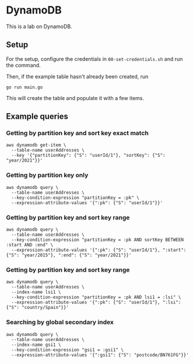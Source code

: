 # DynamoDB
This is a lab on DynamoDB.

## Setup
For the setup, configure the credentials in `00-set-credentials.sh` and run the command.

Then, if the example table hasn't already been created, run
```shell
go run main.go
```

This will create the table and populate it with a few items.

## Example queries

### Getting by partition key and sort key exact match
```shell
aws dynamodb get-item \
  --table-name userAddresses \
  --key '{"partitionKey": {"S": "userId/1"}, "sortKey": {"S": "year/2021"}}'
```

### Getting by partition key only
```shell
aws dynamodb query \
  --table-name userAddresses \
  --key-condition-expression "partitionKey = :pk" \
  --expression-attribute-values '{":pk": {"S": "userId/1"}}'
```

### Getting by partition key and sort key range
```shell
aws dynamodb query \
  --table-name userAddresses \
  --key-condition-expression "partitionKey = :pk AND sortKey BETWEEN :start AND :end" \
  --expression-attribute-values '{":pk": {"S": "userId/1"}, ":start": {"S": "year/2015"}, ":end": {"S": "year/2021"}}'
```

### Getting by partition key and sort key range
```shell
aws dynamodb query \
  --table-name userAddresses \
  --index-name lsi1 \
  --key-condition-expression "partitionKey = :pk AND lsi1 = :lsi" \
  --expression-attribute-values '{":pk": {"S": "userId/1"}, ":lsi": {"S": "country/Spain"}}'
```

### Searching by global secondary index
```shell
aws dynamodb query \
  --table-name userAddresses \
  --index-name gsi1 \
  --key-condition-expression "gsi1 = :gsi1" \
  --expression-attribute-values '{":gsi1": {"S": "postcode/BN761FG"}}'
```

